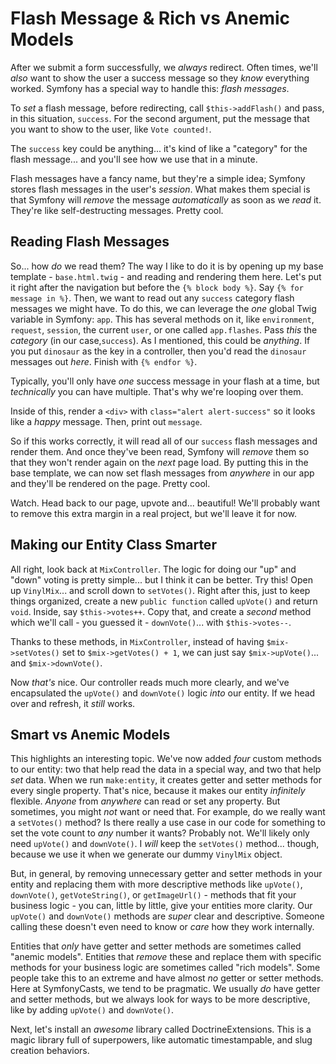 # Flash Message & Rich vs Anemic Models

After we submit a form successfully, we *always* redirect. Often times, we'll *also*
want to show the user a success message so they *know* everything worked. Symfony
has a special way to handle this: *flash messages*.

To *set* a flash message, before redirecting, call `$this->addFlash()` and pass,
in this situation, `success`. For the second argument, put the message that you
want to show to the user, like `Vote counted!`.

The `success` key could be anything... it's kind of like a "category" for the flash
message... and you'll see how we use that in a minute.

Flash messages have a fancy name, but they're a simple idea; Symfony stores flash
messages in the user's *session*. What makes them special is that Symfony will
*remove* the message *automatically* as soon as we *read* it. They're like
self-destructing messages. Pretty cool.

## Reading Flash Messages

So... how *do* we read them? The way I like to do it is by opening up my base template -
`base.html.twig` - and reading and rendering them here. Let's put it right after
the navigation but before the `{% block body %}`. Say `{% for message in %}`. Then,
we want to read out any `success` category flash messages we might have. To do this,
we can leverage the *one* global Twig variable in Symfony: `app`. This has several
methods on it, like `environment`, `request`, `session`, the current `user`, or
one called `app.flashes`. Pass *this* the *category* (in our case,`success`). As
I mentioned, this could be *anything*. If you put `dinosaur` as the key in a controller,
then you'd read the `dinosaur` messages out *here*. Finish with `{% endfor %}`.

Typically, you'll only have *one* success message in your flash at a time, but
*technically* you can have multiple. That's why we're looping over them.

Inside of this, render a `<div>` with `class="alert alert-success"` so it looks
like a *happy* message. Then, print out `message`.

So if this works correctly, it will read all of our `success` flash messages and
render them. And once they've been read, Symfony will *remove* them so that they
won't render again on the *next* page load. By putting this in the base template,
we can now set flash messages from *anywhere* in our app and they'll be rendered
on the page. Pretty cool.

Watch. Head back to our page, upvote and... beautiful! We'll probably want to
remove this extra margin in a real project, but we'll leave it for now.

## Making our Entity Class Smarter

All right, look back at `MixController`. The logic for doing our "up" and "down"
voting is pretty simple... but I think it can be better. Try this! Open up
`VinylMix`... and scroll down to `setVotes()`. Right after this, just to keep
things organized, create a new `public function` called `upVote()` and return `void`.
Inside, say `$this->votes++`. Copy that, and create a *second* method which we'll
call - you guessed it - `downVote()`... with `$this->votes--`.

Thanks to these methods, in `MixController`, instead of having `$mix->setVotes()`
set to `$mix->getVotes() + 1`, we can just say `$mix->upVote()`... and `$mix->downVote()`.

Now *that's* nice. Our controller reads much more clearly, and we've encapsulated
the `upVote()` and `downVote()` logic *into* our entity. If we head over and refresh,
it *still* works.

## Smart vs Anemic Models

This highlights an interesting topic. We've now added *four* custom methods
to our entity: two that help read the data in a special way, and two that help *set*
data. When we run `make:entity`, it creates getter and setter methods for every
single property. That's nice, because it makes our entity *infinitely* flexible.
*Anyone* from *anywhere* can read or set any property. But sometimes, you might *not*
want or need that. For example, do we really want a `setVotes()` method? Is there
really a use case in our code for something to set the vote count to *any* number
it wants? Probably not. We'll likely only need `upVote()` and `downVote()`. I *will*
keep the `setVotes()` method... though, because we use it when we generate
our dummy `VinylMix` object.

But, in general, by removing unnecessary getter and setter methods in your entity
and replacing them with more descriptive methods like `upVote()`, `downVote()`,
`getVoteString()`, or `getImageUrl()` - methods that fit your business logic - you
can, little by little, give your entities more clarity. Our `upVote()` and
`downVote()` methods are *super* clear and descriptive. Someone calling these doesn't
even need to know or *care* how they work internally.

Entities that *only* have getter and setter methods are sometimes called "anemic
models". Entities that *remove* these and replace them with specific methods for your
business logic are sometimes called "rich models". Some people take this to an
extreme and have almost *no* getter or setter methods. Here at SymfonyCasts, we tend
to be pragmatic. We usually *do* have getter and setter methods, but we always
look for ways to be more descriptive, like by adding `upVote()` and `downVote()`.

Next, let's install an *awesome* library called DoctrineExtensions. This is a magic
library full of superpowers, like automatic timestampable, and slug creation
behaviors.

